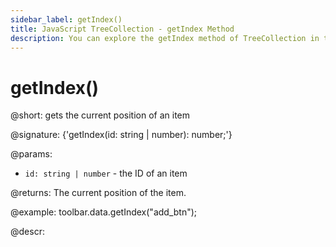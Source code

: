 ```yaml
---
sidebar_label: getIndex()
title: JavaScript TreeCollection - getIndex Method 
description: You can explore the getIndex method of TreeCollection in the documentation of the DHTMLX JavaScript UI library. Browse developer guides and API reference, try out code examples and live demos, and download a free 30-day evaluation version of DHTMLX Suite.
---
```


# getIndex()

@short: gets the current position of an item

@signature: {'getIndex(id: string | number): number;'}

@params:
- `id: string | number` - the ID of an item

@returns:
The current position of the item.

@example:
toolbar.data.getIndex("add_btn");

@descr:
